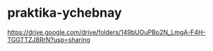# praktika-ychebnay
https://drive.google.com/drive/folders/149bUOuPBo2N_LmgA-F4H-TGGTTZJ8RrN?usp=sharing
